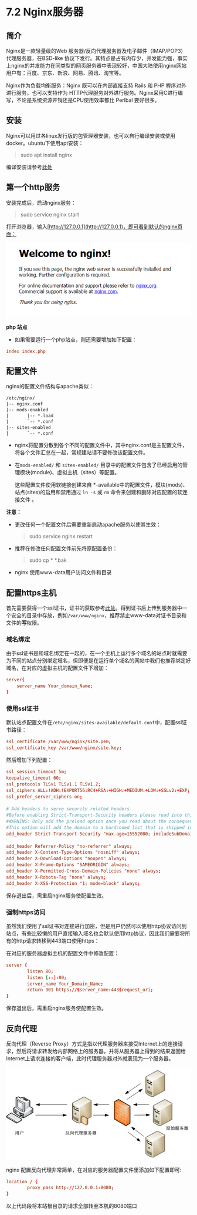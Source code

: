 # 7.2 Nginx服务器

## 简介

Nginx是一款轻量级的Web 服务器/反向代理服务器及电子邮件（IMAP/POP3）代理服务器，在BSD-like 协议下发行。其特点是占有内存少，并发能力强，事实上nginx的并发能力在同类型的网页服务器中表现较好，中国大陆使用nginx网站用户有：百度、京东、新浪、网易、腾讯、淘宝等。

Nginx作为负载均衡服务：Nginx 既可以在内部直接支持 Rails 和 PHP 程序对外进行服务，也可以支持作为 HTTP代理服务对外进行服务。Nginx采用C进行编写，不论是系统资源开销还是CPU使用效率都比 Perlbal 要好很多。

## 安装

Nginx可以用过各linux发行版的包管理器安装，也可以自行编译安装或使用docker。ubuntu下使用apt安装：

> sudo apt install nginx

编译安装请参考[此处](http://www.nginx.cn/install)

## 第一个http服务

安装完成后，启动nginx服务：
> sudo service nginx start

打开浏览器，输入[http://127.0.0.1](http://127.0.0.1)，即可看到默认的nginx页面：

![](img/nginx.png)

**php 站点**

- 如果需要运行一个php站点，则还需要增加如下配置：

```conf
index index.php
```

## 配置文件

nginx的配置文件结构与apache类似：

```
/etc/nginx/
|-- nginx.conf
|-- mods-enabled
|       |-- *.load
|       `-- *.conf
|-- sites-enabled
|       `-- *.conf
```

- nginx将配置分散到各个不同的配置文件中，其中nginx.conf是主配置文件，将各个文件汇总在一起，常规建站请不要修改该配置文件。

- 在`mods-enabled/` 和 `sites-enabled/` 目录中的配置文件包含了已经启用的管理模块(module)、虚拟主机（sites）等配置。

    这些配置文件使用软链接创建来自 *-available中的配置文件，模块(mods)、站点(sites)的启用和禁用通过 `ln -s` 或 `rm` 命令来创建和删除对应配置的软连接文件 。

**注意：**
- 更改任何一个配置文件后需要重新启动apache服务以使其生效：

    > sudo service nginx restart

- 推荐在修改任何配置文件前先将原配置备份：
    
    > sudo cp * *.bak

- nginx 使用www-data用户访问文件和目录

## 配置https主机

首先需要获得一个ssl证书，证书的获取参考[此处](.\07_5_获得ssl证书.md)。得到证书后上传到服务器中一个安全的目录中存放，例如`/var/www/nginx`，推荐禁止www-data对证书目录和文件的**写**权限。

### 域名绑定

由于ssl证书是和域名绑定在一起的，在一个主机上运行多个域名的站点时就需要为不同的站点分别绑定域名，但即便是在运行单个域名的网站中我们也推荐绑定好域名，在对应的虚拟主机的配置文件下增加：

```conf
server{
    server_name Your_domain_Name;
}
```

### 使用ssl证书

默认站点配置文件在`/etc/nginx/sites-available/default.conf`中，配置ssl证书路径：

```conf
ssl_certificate /var/www/nginx/site.pem;
ssl_certificate_key /var/www/nginx/site.key;
```

然后增加下列配置：

```conf
ssl_session_timeout 5m;
keepalive_timeout 60;
ssl_protocols TLSv1 TLSv1.1 TLSv1.2;
ssl_ciphers ALL:!ADH:!EXPORT56:RC4+RSA:+HIGH:+MEDIUM:+LOW:+SSLv2:+EXP;
ssl_prefer_server_ciphers on;

# Add headers to serve security related headers
#Before enabling Strict-Transport-Security headers please read into this topic first.
#WARNING: Only add the preload option once you read about the consequences in https://hstspreload.org/. 
#This option will add the domain to a hardcoded list that is shipped in all major browsers and getting removed from this list could take several months.
add_header Strict-Transport-Security "max-age=15552000; includeSubDomains; preload" always;

add_header Referrer-Policy "no-referrer" always;
add_header X-Content-Type-Options "nosniff" always;
add_header X-Download-Options "noopen" always;
add_header X-Frame-Options "SAMEORIGIN" always;
add_header X-Permitted-Cross-Domain-Policies "none" always;
add_header X-Robots-Tag "none" always;
add_header X-XSS-Protection "1; mode=block" always;
```

保存退出后，需重启nginx服务使配置生效。

###  强制https访问

虽然我们使用了ssl证书对连接进行加密，但是用户仍然可以使用http协议访问到站点，有些比较懒的用户直接输入域名也会默认使用http协议，因此我们需要将所有的http请求转移到443端口使用https：

在对应的服务器虚拟主机的配置文件中修改配置：

```conf
server {
        listen 80;
        listen [::]:80;
        server_name Your_Domain_Name;
        return 301 https://$server_name:443$request_uri;
}
```

保存退出后，需重启nginx服务使配置生效。

## 反向代理

反向代理（Reverse Proxy）方式是指以代理服务器来接受Internet上的连接请求，然后将请求转发给内部网络上的服务器，并将从服务器上得到的结果返回给Internet上请求连接的客户端，此时代理服务器对外就表现为一个服务器。

![](img/reverse_proxy.png)

nginx 配置反向代理非常简单，在对应的服务器配置文件里添加如下配置即可:

```conf
location / {
        proxy_pass http://127.0.0.1:8080;
}
```

以上代码段将本站根目录的请求全部转至本机的8080端口